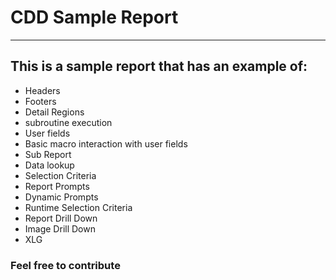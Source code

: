 # CDD Sample Report
------------------

## This is a sample report that has an example of:

* Headers
* Footers
* Detail Regions
* subroutine execution
* User fields
* Basic macro interaction with user fields
* Sub Report
* Data lookup
* Selection Criteria
* Report Prompts
* Dynamic Prompts
* Runtime Selection Criteria
* Report Drill Down
* Image Drill Down
* XLG

### Feel free to contribute

